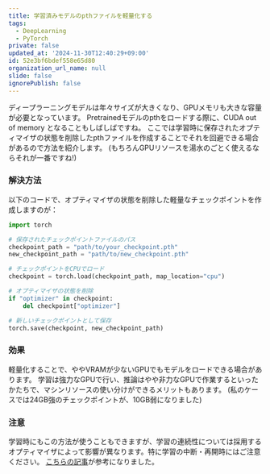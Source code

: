 ```yaml
---
title: 学習済みモデルのpthファイルを軽量化する
tags:
  - DeepLearning
  - PyTorch
private: false
updated_at: '2024-11-30T12:40:29+09:00'
id: 52e3bf6bdef558e65d80
organization_url_name: null
slide: false
ignorePublish: false
---
```

ディープラーニングモデルは年々サイズが大きくなり、GPUメモリも大きな容量が必要となっています。
Pretrainedモデルのpthをロードする際に、CUDA out of memory となることもしばしばですね。
ここでは学習時に保存されたオプティマイザの状態を削除したpthファイルを作成することでそれを回避できる場合があるので方法を紹介します。
(もちろんGPUリソースを湯水のごとく使えるならそれが一番ですね!)

### 解決方法
以下のコードで、オプティマイザの状態を削除した軽量なチェックポイントを作成しますのが：
```python
import torch

# 保存されたチェックポイントファイルのパス
checkpoint_path = "path/to/your_checkpoint.pth"
new_checkpoint_path = "path/to/new_checkpoint.pth"

# チェックポイントをCPUでロード
checkpoint = torch.load(checkpoint_path, map_location="cpu")

# オプティマイザの状態を削除
if "optimizer" in checkpoint:
    del checkpoint["optimizer"]

# 新しいチェックポイントとして保存
torch.save(checkpoint, new_checkpoint_path)
```

### 効果
軽量化することで、ややVRAMが少ないGPUでもモデルをロードできる場合があります。
学習は強力なGPUで行い、推論はやや非力なGPUで作業するといったかたちで、マシンリソースの使い分けができるメリットもあります。
(私のケースでは24GB強のチェックポイントが、10GB弱になりました)

### 注意
学習時にもこの方法が使うこともできますが、学習の連続性については採用するオプティマイザによって影響が異なります。特に学習の中断・再開時にはご注意ください。
[こちらの記事](https://qiita.com/Takayoshi_Makabe/items/00eea382015c9d13911f)が参考になりました。 
